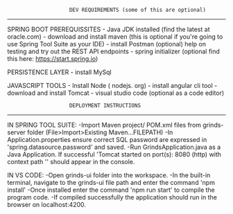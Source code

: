 						DEV REQUIREMENTS (some of this are optional)
--------------------------------------------------------------------------

SPRING BOOT PREREQUISSITES
    - Java JDK installed (find the latest at oracle.com)
    - download and install maven (this is optional if you're going to use Spring Tool Suite as your IDE)
    - install Postman (optional) help on testing and try out the REST API endpoints
    - spring initializer (optional find this here: https://start.spring.io)

PERSISTENCE LAYER
    - install MySql

JAVASCRIPT TOOLS
    - Install Node ( nodejs. org)
    - install angular cli tool
    - download and install Tomcat
    - visual studio code (optional as a code editor)

						
                        DEPLOYMENT INSTRUCTIONS
--------------------------------------------------------------------------
IN SPRING TOOL SUITE:
-Import Maven project/ POM.xml files from grinds-server folder (File>Import>Existing Maven...FILEPATH)
-In Application.properties ensure correct SQL password are expressed in 'spring.datasource.password' and saved.
-Run GrindsApplication.java as a Java Application. If successful 'Tomcat started on port(s): 8080 (http) with context path '' should appear in the console.

IN VS CODE:
-Open grinds-ui folder into the workspace.
-In the built-in terminal, navigate to the grinds-ui file path and enter the command 'npm install'
-Once installed enter the command 'npm run start' to compile the program code.
-If compiled successfully the application should run in the browser on localhost:4200.
